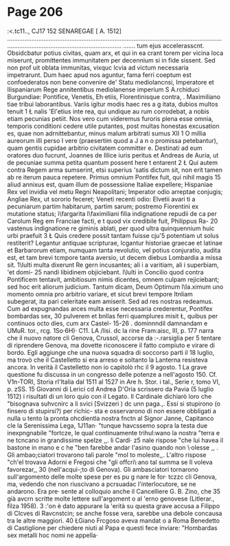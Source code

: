 # Page 206

:<.tc11.., CJ17 152 SENAREGAE [ A. 1512] .............................................................................................................................................................................................. ....... tum ejus accelerasscnt. Obsidcbatur potius civitas, quam arx, et qui in ea crant torem per vicina loca miserunt, promittentes immunitatem per decennium si in fide sissent. Sed non prof uit oblata immunitas, vixquc lcvia ad victum necessaria impetrarunt. Dum haec apud nos aguntur, fama ferri coeptum est confoederatos non bene convenire de' Statu mediolancnsi, Imperatore et IIispaniarum Rege annitentibus mediolanense imperium S A.rchiduci Burgundiae: Pontifice, Venetis, Eh·etiis, Florentinisque contra, . Maximiliano tiae tribui laborantibus. Variis igitur modis haec res a g itata, dubios multos tenuit 1 Ł nalis 'El\'etius inte rea, qui undique au rum corrodebat, a nobis etiam pecunias petiit. Nos vero cum videremus furoris plena esse omnia, temporis conditioni cedere utile putantes, post multas honestas excusation es, quae non adrnittebantur, minus malum arbitrati sumus XII 1 O millia aureorum illi perso I vere (praesertim quod a J a n o promissa petebantur), quam gentis cupidae arbitrio civitatem committer e. Destinati ad eum oratores duo fucrunt, Joannes de Illice iuris peritus et Andreas de Auria, ut de pecuniae summa petita quantum possent here t entarent 2 Ł Qui autem contra Regem arma sumserint, etsi superius 'satis dictum sit, non erit tamen ab re iterum pauca repetere. Primus omnium Pontifex fuit, qui nihil magis 15 aliud annixus est, quam illum de possessione Italiae expellere; Hispaniae Rex vel invidia vel metu Regni Neapolitani; Imperator odio arreptae conjugis; Angliae Rex, ut sororio feceret; Veneti recenti odio: Elvetii avari ti a pecuniarum partim habitarum, partim sarum; postremo Fiorentini ex mutatione status; ì\fargarita l\faximiliani filia indignatione repudii de ca per Carolum Reg em Franciae facti, e t quod vix credibile fuit, Philippus Ra- 20 vastenus indignatione re giminis ablati, per quod ultra quinquennium huic urbi praefuit 3 Ł Quis credere possit tantam fuisse cju'5 potentiam ut solus restiterit? Legantur antiquae scripturae, lcgantur historiae graecae et latinae et Barbarorum etiam, numquam tanta revolutio, vel potius conjuratio, audita est, et tam brevi tcmpore tanta aversio, ut decem diebus Lombardia a missa sit. 1\Iulti multa dixerunt Re gern incusantes; ali i a varitiam, ali i superbiam, 'et domi- 25 nandi libidinem objiciebant. l\lulti in Concilio quod contra Pontificem tentavit, ambitiosum nimis dicentes, omnem culpam rejiciebant; sed hoc erit aliorum judicium. Tantum dicam, Deum Optimum l\Ia.ximum uno momento omnia pro arbitrio variare, et sicut brevi tempore Itnliam subegerat, ita pari celeritate eam amiserit. Sed ad res nostras redeamus. Cum ad expugnandas arces multa esse necessaria crederentur, Pontifex bombardas sex, 30 pulverem et bnllas ferri quamplures misit Ł, quibus per continuos octo dies, cum arx Castel- 15-26 . dominnndil damnandam e UMuR. tor., rcg. 1So·6H)· C11. LA /lisi. dc la rine Fram:aisc, III, p. 177 narra che il nuovo natore cli Genova, Crussol, accorse da :-.rarsiglia per 5 tentare di riprendere Genova, ma dovette riconoscere il fatto compiuto e virare di bordo. Egli aggiunge che una nuova squadra di soccorso partì il 18 luglio, ma trovò che il Castelletto si era arreso e soltanto la Lanterna resisteva ancora. In verità il Castelletto non io capitolò rhc il 9 agosto. 1 La grave questione fu discussa in un congresso delle potenze a nell'agosto 150. Cf. V1n-TORI, Storia rI'ltalia dal 1511 al 1527 in Are h. Stor. i tal., Serie r, tomo VI, p. zSS. 15 Giovanni di Lerici cd Andrea D'Oria scrissero da Pavia (5 luglio 1512) i risultati di un loro quio con il Legato. Il Cardinale dichiarò loro che "bisognava suhvcnirc a li svici [Svizzeri ) dc unn paga.,. Essi si stupirono (o finsero di stupirsi?) per richic- sta e osservarono di non essere obbligati a nulla u tento la pronta ohcdientla nostra fnctn al Signor Janne, Capitanco cle la Serenissima Lega, 1J11an· "tunque havcssemo sopra la testa due inexpngnabile "fortcze, le qual continuamente trihul:wano la nostra "terra e ne tcncano in grandissime spelze ,,. li Cardi· z5 nale rispose "che lui havea il bastone in mano e c he "ben farebbe andar l'asino quando non \·olesse ,, . Gli ambao;ciatori trovarono tali parole "mol to moleste,,. L'altro rispose "ch'el trovava Adorni e Fregosi che "gli offcri\·ano tal summa se Il voleva favorezar,, 30 (nell'acqui-;to di Genova). Gli ambasciatori tornarono sull'argomento delle molte spese per es pu g nare le for· tczzc cli Genova, ma, vedendo che non riuscivano a pcrsuadac l'interlocutore, se ne andarono. Era pre· sente al colloquio anche il Cancelliere G. B. Zino, che 35 già avcrn scritte molte lettere sull'argoment o al \'erno genovese (Litlerar., filza 1958). 3 :\'on è dato appurare la \'erità su questa grave accusa a Filippo di Clcves di Ravcnstcin; se anche fosse vera, sarebbe una debole concausa tra le altre maggiori. 40 ŁGiano Frcgoso aveva mandat o a Roma Benedetto di Castiglione per chiedere niuti al Papa e questi fece inviare: "Hombardas sex metalli hoc nomi ne appella·